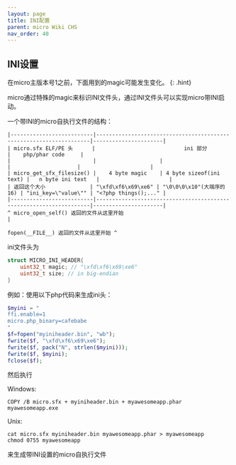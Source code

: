 ```yaml
---
layout: page
title: INI配置
parent: micro Wiki CHS
nav_order: 40
---
```


## INI设置

在micro主版本号1之前，下面用到的magic可能发生变化。
{: .hint}

micro通过特殊的magic来标识INI文件头，通过INI文件头可以实现micro带INI启动。

一个带INI的micro自执行文件的结构：

```brainfuck
|--------------------------|--------------------------------------------------------------------|----------------------|
| micro.sfx ELF/PE 头      |                            ini 部分                                |    php/phar code     |
|                          |                    |                         |                     |                      |
| micro_get_sfx_filesize() |    4 byte magic    | 4 byte sizeof(ini text) |   n byte ini text   |                      |
| 返回这个大小              | "\xfd\xf6\x69\xe6" | "\0\0\0\x10"(大端序的16) | "ini_key=\"value\"" | "<?php things();..." |
|--------------------------|--------------------------------------------------------------------|----------------------|
^ micro_open_self() 返回的文件从这里开始                                                         |
                                                            fopen(__FILE__) 返回的文件从这里开始 ^

```

ini文件头为

```c
struct MICRO_INI_HEADER{
    uint32_t magic; // "\xfd\xf6\x69\xe6"
    uint32_t size; // in big-endian
}
```

例如：使用以下php代码来生成ini头：

```php
$myini = "
ffi.enable=1
micro.php_binary=cafebabe
"
$f=fopen("myiniheader.bin", "wb");
fwrite($f, "\xfd\xf6\x69\xe6");
fwrite($f, pack("N", strlen($myini)));
fwrite($f, $myini);
fclose($f);
```

然后执行

Windows:
```batch
COPY /B micro.sfx + myiniheader.bin + myawesomeapp.phar myawesomeapp.exe
```

Unix:
```batch
cat micro.sfx myiniheader.bin myawesomeapp.phar > myawesomeapp
chmod 0755 myawesomeapp
```

来生成带INI设置的micro自执行文件
